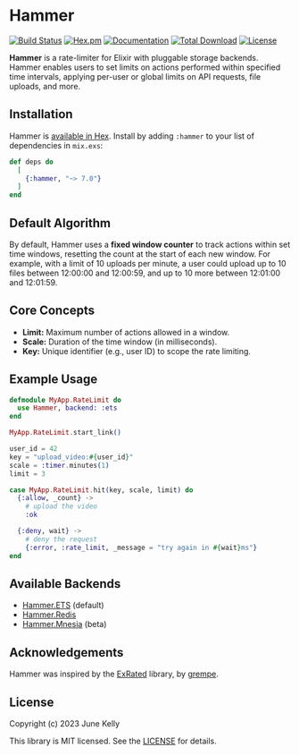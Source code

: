 # Hammer

[![Build Status](https://github.com/ExHammer/hammer/actions/workflows/ci.yml/badge.svg)](https://github.com/ExHammer/hammer/actions/workflows/ci.yml)
[![Hex.pm](https://img.shields.io/hexpm/v/hammer.svg)](https://hex.pm/packages/hammer)
[![Documentation](https://img.shields.io/badge/documentation-gray)](https://hexdocs.pm/hammer)
[![Total Download](https://img.shields.io/hexpm/dt/hammer.svg)](https://hex.pm/packages/hammer)
[![License](https://img.shields.io/hexpm/l/hammer.svg)](https://github.com/ExHammer/hammer/blob/master/LICENSE.md)

**Hammer** is a rate-limiter for Elixir with pluggable storage backends. Hammer enables users to set limits on actions performed within specified time intervals, applying per-user or global limits on API requests, file uploads, and more.

## Installation

Hammer is [available in Hex](https://hex.pm/packages/hammer). Install by adding `:hammer` to your list of dependencies in `mix.exs`:

```elixir
def deps do
  [
    {:hammer, "~> 7.0"}
  ]
end
```

## Default Algorithm

By default, Hammer uses a **fixed window counter** to track actions within set time windows, resetting the count at the start of each new window. For example, with a limit of 10 uploads per minute, a user could upload up to 10 files between 12:00:00 and 12:00:59, and up to 10 more between 12:01:00 and 12:01:59.

## Core Concepts

- **Limit:** Maximum number of actions allowed in a window.
- **Scale:** Duration of the time window (in milliseconds).
- **Key:** Unique identifier (e.g., user ID) to scope the rate limiting.

## Example Usage

```elixir
defmodule MyApp.RateLimit do
  use Hammer, backend: :ets
end

MyApp.RateLimit.start_link()

user_id = 42
key = "upload_video:#{user_id}"
scale = :timer.minutes(1)
limit = 3

case MyApp.RateLimit.hit(key, scale, limit) do
  {:allow, _count} ->
    # upload the video
    :ok

  {:deny, wait} ->
    # deny the request
    {:error, :rate_limit, _message = "try again in #{wait}ms"}
end
```

## Available Backends

- [Hammer.ETS](https://hexdocs.pm/hammer/Hammer.ETS.html) (default)
- [Hammer.Redis](https://github.com/ExHammer/hammer-backend-redis)
- [Hammer.Mnesia](https://github.com/ExHammer/hammer-backend-mnesia) (beta)

## Acknowledgements

Hammer was inspired by the [ExRated](https://github.com/grempe/ex_rated) library, by [grempe](https://github.com/grempe).

## License

Copyright (c) 2023 June Kelly

This library is MIT licensed. See the [LICENSE](https://github.com/ExHammer/hammer/blob/master/LICENSE.md) for details.
